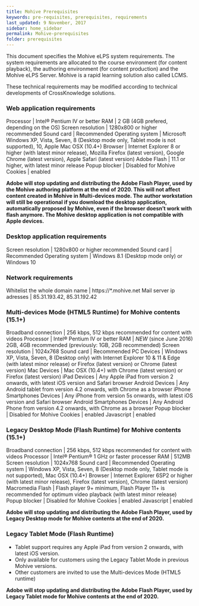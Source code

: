 ```yaml
---
title: Mohive Prerequisites
keywords: pre-requisites, prerequisites, requirements
last_updated: 9 November, 2017
sidebar: home_sidebar
permalink: Mohive-prerequisites
folder: prerequisites
---
```



This document specifies the Mohive eLPS system requirements. The system requirements are allocated to the course environment (for content playback), the authoring environment (for content production) and the Mohive eLPS Server.
Mohive is a rapid learning solution also called LCMS.

These technical requirements may be modified according to technical developments of CrossKnowledge solutions.

### Web application requirements

Processor | Intel® Pentium IV or better
RAM | 2 GB (4GB prefered, depending on the OS)
Screen resolution | 1280x800 or higher recommended
Sound card | Recommended
Operating system | Microsoft Windows XP, Vista, Seven, 8 (Desktop mode only, Tablet mode is not supported), 10, Apple Mac OSX (10.4+)
Browser | Internet Explorer 8 or higher (with latest minor release), Mozilla Firefox (latest version), Google Chrome (latest version), Apple Safari (latest version)
Adobe Flash | 11.1 or higher, with latest minor release
Popup blocker | Disabled for Mohive
Cookies | enabled

**Adobe will stop updating and distributing the Adobe Flash Player, used by the Mohive authoring platform at the end of 2020.
This will not affect content created in Mohive in Multi-devices mode.
The author workstation will still be operational if you download the desktop application, automatically proposed by Mohive, even if the browser doesn’t work with flash anymore.
The Mohive desktop application is not compatible with Apple devices.**

### Desktop application requirements

Screen resolution | 1280x800 or higher recommended
Sound card | Recommended
Operating system | Windows 8.1 (Desktop mode only) or Windows 10

### Network requirements

Whitelist the whole domain name | https://*.mohive.net
Mail server ip adresses | 85.31.193.42, 85.31.192.42

### Multi-devices Mode (HTML5 Runtime) for Mohive contents (15.1+)

Broadband connection | 256 kbps, 512 kbps recommended for content with videos
Processor | Intel® Pentium IV or better
RAM | *NEW* (since June 2016) 2GB, 4GB recommended (previously: 1GB, 2GB recommended)
Screen resolution | 1024x768
Sound card | Recommended
PC Devices |  Windows XP, Vista, Seven, 8 (Desktop only) with Internet Explorer 10 & 11 & Edge (with latest minor release) or Firefox (latest version) or Chrome (latest version)
Mac Devices | Mac OSX (10.4+) with Chrome (latest version) or Firefox (latest version)
iPad Devices | Any Apple iPad from version 2 onwards, with latest iOS version and Safari browser
Android Devices | Any Android tablet from version 4.2 onwards, with Chrome as a browser
iPhone Smartphones Devices | Any iPhone from version 5s onwards, with latest iOS version and Safari browser
Android Smartphones Devices | Any Android Phone from version 4.2 onwards, with Chrome as a browser
Popup blocker | Disabled for Mohive
Cookies | enabled
Javascript | enabled

### Legacy Desktop Mode (Flash Runtime) for Mohive contents (15.1+)

Broadband connection | 256 kbps, 512 kbps recommended for content with videos
Processor | Intel® Pentium® 1 GHz or faster processer
RAM | 512MB
Screen resolution | 1024x768
Sound card | Recommended
Operating system | Windows XP, Vista, Seven, 8 (Desktop mode only, Tablet mode is not supported), Mac OSX (10.4+)
Browser | Internet Explorer 6SP2 or higher (with latest minor release), Firefox (latest version), Chrome (latest version)
Macromedia Flash | Flash player 9+ minimum, Flash Player 11+ is recommended for optimum video playback (with latest minor release)
Popup blocker | Disabled for Mohive
Cookies | enabled
Javascript | enabled

**Adobe will stop updating and distributing the Adobe Flash Player, used by Legacy Desktop mode for Mohive contents at the end of 2020.**

### Legacy Tablet Mode (Flash Runtime)

- Tablet support requires any Apple iPad from version 2 onwards, with latest iOS version.
- Only available for customers using the Legacy Tablet Mode in previous Mohive versions.
- Other customers are invited to use the Multi-devices Mode (HTML5 runtime)

**Adobe will stop updating and distributing the Adobe Flash Player, used by Legacy Tablet mode for Mohive contents at the end of 2020.**
